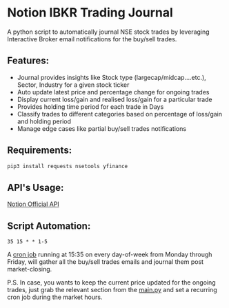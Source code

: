 # Notion IBKR Trading Journal
A python script to automatically journal NSE stock trades by leveraging Interactive Broker email notifications for the buy/sell trades.

## Features: 
- Journal provides insights like Stock type (largecap/midcap....etc.), Sector, Industry for a given stock ticker
- Auto update latest price and percentage change for ongoing trades
- Display current loss/gain and realised loss/gain for a particular trade
- Provides holding time period for each trade in Days
- Classify trades to different categories based on percentage of loss/gain and holding period
- Manage edge cases like partial buy/sell trades notifications

## Requirements:

```bash
pip3 install requests nsetools yfinance
```
## API's Usage:
[Notion Official API](https://developers.notion.com/reference/intro)

## Script Automation:
```
35 15 * * 1-5
```
A [cron job](https://crontab.guru/#35_15_*_*_1-5) running at 15:35 on every day-of-week from Monday through Friday, will gather all the buy/sell trades emails and journal them post market-closing. 

P.S. In case, you wants to keep the current price updated for the ongoing trades, just grab the relevant section from the [main.py](https://github.com/ashleymavericks/notion-trading/blob/master/main.py) and set a recurring cron job during the market hours.
